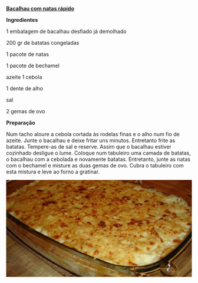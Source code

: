 <strong> <u> Bacalhau com natas rápido </u> </strong>

<strong> Ingredientes </strong>

1 embalagem de bacalhau desfiado já demolhado

200 gr de batatas congeladas

1 pacote de natas

1 pacote de bechamel

azeite
1 cebola

1 dente de alho

sal

2 gemas de ovo

<strong> Preparação </strong>

 Num tacho aloure a cebola cortada às rodelas finas e o alho num fio de azeite. Junte o bacalhau e deixe fritar uns minutos.
 Entretanto frite as batatas. Tempere-as de sal e reserve. Assim que o bacalhau estiver cozinhado desligue o lume.
 Coloque num tabuleiro uma camada de batatas, o bacalhau com a cebolada e novamente batatas.
 Entretanto, junte as natas com o bechamel e misture as duas gemas de ovo. Cubra o tabuleiro com esta mistura e leve ao forno a gratinar.

 <img src="bacalhau-com-natas.webp">

 